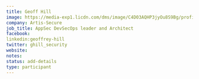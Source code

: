 ```yaml
---
title: Geoff Hill
image: https://media-exp1.licdn.com/dms/image/C4D03AQHP3jyOu8S9Bg/profile-displayphoto-shrink_800_800/0?e=1605139200&v=beta&t=YJXzqhMpbbD98a6MEBwxhKMjCrHOsSeXSm_poXXOEfU
company: Artis-Secure
job_title: AppSec DevSecOps leader and Architect
facebook:
linkedin:geoffrey-hill
twitter: ghill_security
website:
notes:
status: add-details
type: participant
---
```


<!-- put more details about participant here -->
